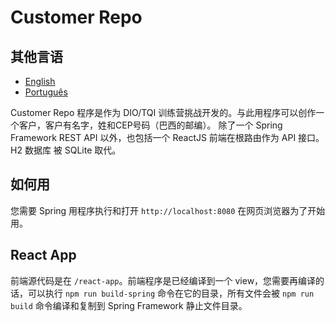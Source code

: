 # Customer Repo

## 其他言语

* [English](https://github.com/eduardodsl/customer-repo/blob/main/README.md)
* [Português](https://github.com/eduardodsl/customer-repo/blob/main/README.pt.md)

Customer Repo 程序是作为 DIO/TQI 训练营挑战开发的。与此用程序可以创作一个客户，客户有名字，姓和CEP号码（巴西的邮编）。
除了一个 Spring Framework REST API 以外，也包括一个 ReactJS 前端在根路由作为 API 接口。H2 数据库 被 SQLite 取代。

## 如何用

您需要 Spring 用程序执行和打开 `http://localhost:8080` 在网页浏览器为了开始用。

## React App

前端源代码是在 `/react-app`。前端程序是已经编译到一个 view，您需要再编译的话，可以执行 `npm run build-spring` 命令在它的目录，所有文件会被 `npm run build`
命令编译和复制到 Spring Framework 静止文件目录。